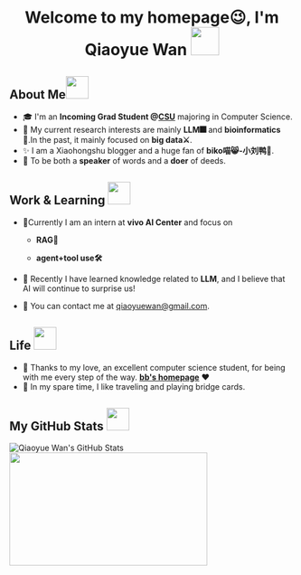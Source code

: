 <h1 align="center">Welcome to my homepage😉, I'm Qiaoyue Wan  <img src="https://imgcdn.sigstick.com/EniyBYfAgKxYUCZhthbe/2-1.thumb128.png" width="50"></h1>

## **About Me**<img src="https://imgcdn.sigstick.com/1RdU0HjM8dK7P46AsnPy/3-1.thumb128.png" width="40">

* 🎓 I'm an **Incoming Grad Student  @[CSU](https://cse.csu.edu.cn/)** majoring in Computer Science.
* 🧠 My current research interests are mainly **LLM🎆** and **bioinformatics🧬**.In the past, it mainly focused on **big data⚔**.
* ✨ I am a Xiaohongshu blogger and a huge fan of **biko喵😸-小刘鸭🦆**.
* 🦾 To be both a **speaker** of words and a **doer** of deeds.


##  **Work & Learning <img src="https://imgcdn.sigstick.com/MEEY5kcoxZzpUKIyzEtQ/0-1.thumb128.png" width="40">**

- 🧱Currently I am an intern at **vivo AI Center** and focus on
  - **RAG🔎**

  - **agent+tool use🛠️**

- 🌱 Recently I have learned knowledge related to **LLM**, and I believe that AI will continue to surprise us!
- 📧 You can contact me at qiaoyuewan@gmail.com.


##  **Life <img src="https://imgcdn.sigstick.com/EniyBYfAgKxYUCZhthbe/0-1.thumb128.png" width="40">**
- 💑 Thanks to my love, an excellent computer science student, for being with me every step of the way. [**bb's homepage**](https://github.com/ZemingL1u) ❤️
- 👜 In my spare time, I like traveling and playing bridge cards.

## My GitHub Stats <img src="https://imgcdn.sigstick.com/kymq8mBi7s6NoL0Tm8oQ/2-1.thumb128.png" width="40">

![Qiaoyue Wan's GitHub Stats](https://github-readme-stats.vercel.app/api?username=qiaoyuewan00&show_icons=true&theme=transparent)  <img src="https://p1.itc.cn/q_70/images03/20211020/f2735a66da7d4adca45a7d1af3115f5d.gif" width="350" height="200">
